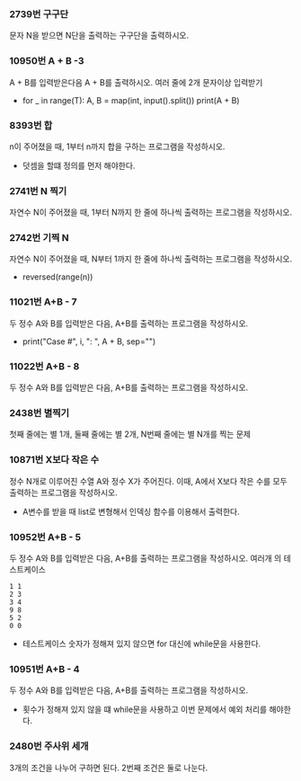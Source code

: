 ### **2739번 구구단**
문자 N을 받으면 N단을 출력하는 구구단을 출력하시오.

### 10950번 A + B -3
A + B를 입력받은다음 A + B를 출력하시오.
여러 줄에 2개 문자이상 입력받기
* for _ in range(T):
    A, B = map(int, input().split())
    print(A + B)


### 8393번 합
n이 주어졌을 때, 1부터 n까지 합을 구하는 프로그램을 작성하시오.
* 덧셈을 할떄 정의를 먼저 해야한다.

### 2741번 N 찍기
자연수 N이 주어졌을 때, 1부터 N까지 한 줄에 하나씩 출력하는 프로그램을 작성하시오.

### 2742번 기찍 N
자연수 N이 주어졌을 때, N부터 1까지 한 줄에 하나씩 출력하는 프로그램을 작성하시오.
 * reversed(range(n))

### 11021번 A+B - 7 
두 정수 A와 B를 입력받은 다음, A+B를 출력하는 프로그램을 작성하시오.
 * print("Case #", i, ": ", A + B, sep="")
### 11022번 A+B - 8
두 정수 A와 B를 입력받은 다음, A+B를 출력하는 프로그램을 작성하시오.

### 2438번 별찍기
첫째 줄에는 별 1개, 둘째 줄에는 별 2개, N번째 줄에는 별 N개를 찍는 문제

### 10871번 X보다 작은 수
정수 N개로 이루어진 수열 A와 정수 X가 주어진다. 이때, A에서 X보다 작은 수를 모두 출력하는 프로그램을 작성하시오.
* A변수를 받을 때 list로 변형해서 인덱싱 함수를 이용해서 출력한다.

### 10952번 A+B - 5
두 정수 A와 B를 입력받은 다음, A+B를 출력하는 프로그램을 작성하시오.
여러개 의 테스트케이스 
```
1 1
2 3
3 4
9 8
5 2
0 0

```
* 테스트케이스 숫자가 정해져 있지 않으면 for 대신에 while문을 사용한다.

### 10951번 A+B - 4
두 정수 A와 B를 입력받은 다음, A+B를 출력하는 프로그램을 작성하시오.
 * 횟수가 정해져 있지 않을 떄 while문을 사용하고 이번 문제에서 예외 처리를 해야한다.

### 2480번 주사위 세개
3개의 조건을 나누어 구하면 된다.
2번째 조건은 둘로 나눈다.
